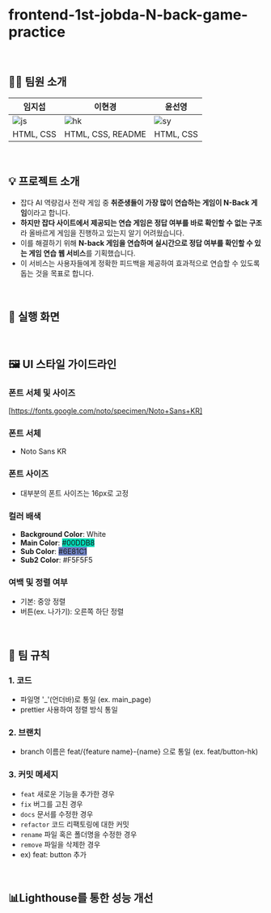 ﻿# frontend-1st-jobda-N-back-game-practice
<br> 

## 👨‍💻 팀원 소개
| 임지섭 | 이현경 | 윤선영 |
| --- | --- | --- |
| ![js](https://avatars.githubusercontent.com/icebear0111) | ![hk](https://avatars.githubusercontent.com/LeeHyunKyeong) | ![sy](https://avatars.githubusercontent.com/yunsy1103) |
| HTML, CSS | HTML, CSS, README | HTML, CSS |
<br>

## 💡 프로젝트 소개
- 잡다 AI 역량검사 전략 게임 중 **취준생들이 가장 많이 연습하는 게임이 N-Back 게임**이라고 합니다.
- **하지만 잡다 사이트에서 제공되는 연습 게임은 정답 여부를 바로 확인할 수 없는 구조**라 올바르게 게임을 진행하고 있는지 알기 어려웠습니다.
- 이를 해결하기 위해 **N-back 게임을 연습하며 실시간으로 정답 여부를 확인할 수 있는 게임 연습 웹 서비스**를 기획했습니다.
- 이 서비스는 사용자들에게 정확한 피드백을 제공하여 효과적으로 연습할 수 있도록 돕는 것을 목표로 합니다.
<br>

## 👀 실행 화면

<br>

## 🖼️ UI 스타일 가이드라인
### 폰트 서체 및 사이즈
[https://fonts.google.com/noto/specimen/Noto+Sans+KR]
### 폰트 서체
- Noto Sans KR
### 폰트 사이즈
- 대부분의 폰트 사이즈는 16px로 고정
### 컬러 배색
- **Background Color**: <span style="background-color: white">White</span>
- **Main Color**: <span style="background-color: #00DDB8">#00DDB8</span>
- **Sub Color**: <span style="background-color: #6E81C1">#6E81C1</span>
- **Sub2 Color**: <span style="background-color: #F5F5F5">#F5F5F5</span>
### 여백 및 정렬 여부
- 기본: 중앙 정렬
- 버튼(ex. 나가기): 오른쪽 하단 정렬
<br>

## 💬 팀 규칙
### 1. 코드
- 파일명 '_'(언더바)로 통일 (ex. main_page)
- prettier 사용하여 정렬 방식 통일

### 2. 브랜치
- branch 이름은 feat/{feature name}-{name} 으로 통일 (ex. feat/button-hk)

### 3. 커밋 메세지
- `feat` 새로운 기능을 추가한 경우
- `fix` 버그를 고친 경우
- `docs` 문서를 수정한 경우
- `refactor` 코드 리팩토링에 대한 커밋
- `rename` 파일 혹은 폴더명을 수정한 경우
- `remove` 파일을 삭제한 경우
- ex) feat: button 추가
<br>

## 📊Lighthouse를 통한 성능 개선
